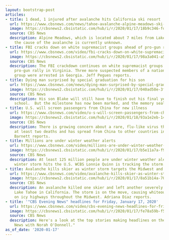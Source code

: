 ```yaml
---
layout: bootstrap-post
articles:
- title: 1 dead, 1 injured after avalanche hits California ski resort
  url: https://www.cbsnews.com/news/tahoe-avalanche-alpine-meadows-ski-resort-deadly-california-today-2020-01-17/
  image: https://cbsnews2.cbsistatic.com/hub/i/r/2020/01/17/18b9c346-fd0e-486e-b4ae-f7f3a9c9f817/thumbnail/1200x630/ecbef81495da50352aa7c167de0cc883/screen-shot-2020-01-17-at-4-01-55-pm.png
  source: CBS News
  description: Alpine Meadows, which is located about 7 miles from Lake Tahoe, said
    the cause of the avalanche is currently unknown.
- title: FBI cracks down on white supremacist groups ahead of pro-gun rally
  url: https://www.cbsnews.com/video/fbi-cracks-down-on-white-supremacist-groups-ahead-of-pro-gun-rally/
  image: https://cbsnews2.cbsistatic.com/hub/i/r/2020/01/17/98a3a041-a585-4607-b657-f4e8a6d96723/thumbnail/1200x630/c9c810ae4f98704edcb667642291b356/0117-en-extremistarrests-pegues-2009968-640x360.jpg
  source: CBS News
  description: The FBI crackdown continues on white supremacist groups ahead of a
    pro-gun rally in Virginia. Three more suspected members of a nationwide neo-Nazi
    group were arrested in Georgia. Jeff Pegues reports.
- title: Dying man surprised by special graduation for his son
  url: https://www.cbsnews.com/news/dying-man-surprised-by-special-graduation-for-his-son-2020-01-17/
  image: https://cbsnews2.cbsistatic.com/hub/i/r/2020/01/17/040ad58e-3f4a-485b-a9cb-961295871d41/thumbnail/1200x630/87e553f243808f93e6f2ac49cf8cf8d5/hartman-graduation.jpg
  source: CBS News
  description: His son Blake will still have to finish out his final year of high
    school.  But the milestone has now been marked, and the memory sealed.
- title: U.S. will screen passengers from China for new illness
  url: https://www.cbsnews.com/video/u-s-will-screen-passengers-from-china-for-new-illness/
  image: https://cbsnews2.cbsistatic.com/hub/i/r/2020/01/18/93a1e2eb-14be-42d4-a676-d0fa977ad9e3/thumbnail/1200x630/82a08115e9907b8a23f0056872c62026/0117-en-illnessscreening-barnett-2009962-640x360.jpg
  source: CBS News
  description: There is growing concern about a rare, flu-like virus that has caused
    at least two deaths and has spread from China to other countries in Asia. Errol
    Barnett reports.
- title: Millions are under winter weather alerts
  url: https://www.cbsnews.com/video/millions-are-under-winter-weather-alerts/
  image: https://cbsnews1.cbsistatic.com/hub/i/r/2020/01/17/b5e11a7a-f95d-4a97-9365-cc31b9888545/thumbnail/1200x630/f6ff841b16e4f82c1a213fa4dadc4b9b/0117-en-wxforecast-quinn-2009956-640x360.jpg
  source: CBS News
  description: At least 125 million people are under winter weather alerts as a powerful
    winter storm hits the U.S. WCBS Lonnie Quinn is tracking the storm.
- title: Avalanche kills skier as winter storm targets the Midwest and Northeast
  url: https://www.cbsnews.com/video/avalanche-kills-skier-as-winter-storm-targets-the-midwest-and-northeast/
  image: https://cbsnews2.cbsistatic.com/hub/i/r/2020/01/17/8a51b14a-70d3-43fd-abd8-f1cbe8ee2481/thumbnail/1200x630/cf71b4f59b08045e3ac23dc05ebde212/0117-en-snowstorm-diaz-2009945-640x360.jpg
  source: CBS News
  description: An avalanche killed one skier and left another severely injured near
    Lake Tahoe in California. The storm is on the move, causing whiteouts and spinouts
    on icy highways throughout the Midwest. Adriana Diaz reports.
- title: '"CBS Evening News" headlines for Friday, January 17, 2020'
  url: https://www.cbsnews.com/video/cbs-evening-news-headlines-for-friday-january-17-2020/
  image: https://cbsnews1.cbsistatic.com/hub/i/r/2020/01/17/fe78a59b-f5a9-4283-bc5a-b760c0631f13/thumbnail/1200x630/a9affd37f4b57c8c2af50ca7e0160e22/0117-en-headlines-2009940-640x360.jpg
  source: CBS News
  description: Here's a look at the top stories making headlines on the "CBS Evening
    News with Norah O'Donnell."
as_of_date: '2020-01-17'
---
```


